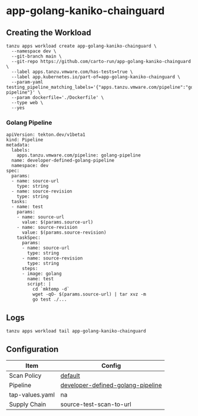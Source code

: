 # app-golang-kaniko-chainguard

## Creating the Workload

```
tanzu apps workload create app-golang-kaniko-chainguard \
  --namespace dev \
  --git-branch main \
  --git-repo https://github.com/carto-run/app-golang-kaniko-chainguard \
  --label apps.tanzu.vmware.com/has-tests=true \
  --label app.kubernetes.io/part-of=app-golang-kaniko-chainguard \
  --param-yaml testing_pipeline_matching_labels='{"apps.tanzu.vmware.com/pipeline":"golang-pipeline"}' \
  --param dockerfile='./Dockerfile' \
  --type web \
  --yes
```

### Golang Pipeline

```
apiVersion: tekton.dev/v1beta1
kind: Pipeline
metadata:
  labels:
    apps.tanzu.vmware.com/pipeline: golang-pipeline
  name: developer-defined-golang-pipeline
  namespace: dev
spec:
  params:
  - name: source-url
    type: string
  - name: source-revision
    type: string
  tasks:
  - name: test
    params:
    - name: source-url
      value: $(params.source-url)
    - name: source-revision
      value: $(params.source-revision)
    taskSpec:
      params:
      - name: source-url
        type: string
      - name: source-revision
        type: string
      steps:
      - image: golang
        name: test
        script: |
          cd `mktemp -d`
          wget -qO- $(params.source-url) | tar xvz -m
          go test ./...
```

## Logs

```
tanzu apps workload tail app-golang-kaniko-chainguard
```

## Configuration

| Item            | Config                                                                                |
| --------------- | ------------------------------------------------------------------------------------- |
| Scan Policy     | [default](resources/scan-policy.yaml)                                                 |
| Pipeline        | [developer-defined-golang-pipeline](resources/developer-defined-golang-pipeline.yaml) |
| tap-values.yaml | na                                                                                    |
| Supply Chain    | source-test-scan-to-url                                                               |

